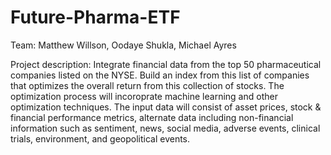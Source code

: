 # Future-Pharma-ETF
Team: Matthew Willson, Oodaye Shukla, Michael Ayres

Project description:
Integrate financial data from the top 50 pharmaceutical companies listed on the NYSE.
Build an index from this list of companies that optimizes the overall return from this collection of stocks.
The optimization process will incoroprate machine learning and other optimization techniques.
The input data will consist of asset prices, stock & financial performance metrics, alternate data including non-financial information such as sentiment, news, social media, adverse events, clinical trials, environment, and geopolitical events.
